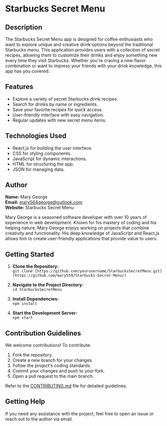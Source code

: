 # Starbucks Secret Menu

## Description
The Starbucks Secret Menu app is designed for coffee enthusiasts who want to explore unique and creative drink options beyond the traditional Starbucks menu. This application provides users with a collection of secret recipes, allowing them to customize their drinks and enjoy something new every time they visit Starbucks. Whether you're craving a new flavor combination or want to impress your friends with your drink knowledge, this app has you covered.

## Features
- Explore a variety of secret Starbucks drink recipes.
- Search for drinks by name or ingredients.
- Save your favorite recipes for quick access.
- User-friendly interface with easy navigation.
- Regular updates with new secret menu items.

## Technologies Used
- React.js for building the user interface.
- CSS for styling components.
- JavaScript for dynamic interactions.
- HTML for structuring the app.
- JSON for managing data.

## Author
**Name:** Mary George  
**Email:** mary564george@outlook.com  
**Website:** Starbucks Secret Menu

Mary George is a seasoned software developer with over 10 years of experience in web development. Known for his mastery of coding and his helping nature, Mary George enjoys working on projects that combine creativity and functionality. His deep knowledge of JavaScript and React.js allows him to create user-friendly applications that provide value to users.

## Getting Started
1. **Clone the Repository:**  
   `git clone [https://github.com/yourusername/StarbucksSecretMenu.git](https://github.com/mary559/Starbucks-Secret-Menu/)`

2. **Navigate to the Project Directory:**  
   `cd StarbucksSecretMenu`

3. **Install Dependencies:**  
   `npm install`

4. **Start the Development Server:**  
   `npm start`

## Contribution Guidelines
We welcome contributions! To contribute:

1. Fork the repository.
2. Create a new branch for your changes.
3. Follow the project's coding standards.
4. Commit your changes and push to your fork.
5. Open a pull request to the main branch.

Refer to the [CONTRIBUTING.md](./CONTRIBUTING.md) file for detailed guidelines.

## Getting Help
If you need any assistance with the project, feel free to open an issue or reach out to the author via email.
